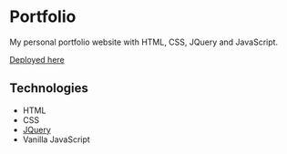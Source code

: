 # Portfolio

My personal portfolio website with HTML, CSS, JQuery and JavaScript.

[Deployed here](https://www.maximilianrogge.com)

## Technologies

- HTML
- CSS
- [JQuery](https://jquery.com)
- Vanilla JavaScript